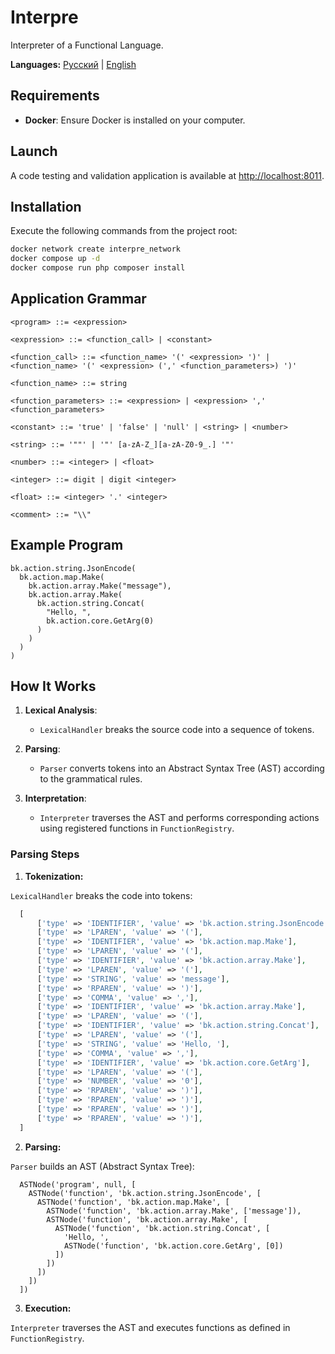 # Interpre

Interpreter of a Functional Language.

**Languages:** [Русский](README.ru.md) | [English](README.md)

## Requirements

- **Docker**: Ensure Docker is installed on your computer.

## Launch

A code testing and validation application is available at [http://localhost:8011](http://localhost:8011).

## Installation

Execute the following commands from the project root:

```sh
docker network create interpre_network
docker compose up -d
docker compose run php composer install
```

## Application Grammar

```
<program> ::= <expression>

<expression> ::= <function_call> | <constant>

<function_call> ::= <function_name> '(' <expression> ')' | <function_name> '(' <expression> (',' <function_parameters>) ')'

<function_name> ::= string

<function_parameters> ::= <expression> | <expression> ',' <function_parameters>

<constant> ::= 'true' | 'false' | 'null' | <string> | <number>

<string> ::= '""' | '"' [a-zA-Z_][a-zA-Z0-9_.] '"'

<number> ::= <integer> | <float>

<integer> ::= digit | digit <integer>

<float> ::= <integer> '.' <integer>

<comment> ::= "\\"
```

## Example Program

```
bk.action.string.JsonEncode(
  bk.action.map.Make(
    bk.action.array.Make("message"),
    bk.action.array.Make(
      bk.action.string.Concat(
        "Hello, ",
        bk.action.core.GetArg(0)
      )
    )
  )
)
```

## How It Works

1. **Lexical Analysis**:
   - `LexicalHandler` breaks the source code into a sequence of tokens.
   
2. **Parsing**:
   - `Parser` converts tokens into an Abstract Syntax Tree (AST) according to the grammatical rules.
   
3. **Interpretation**:
   - `Interpreter` traverses the AST and performs corresponding actions using registered functions in `FunctionRegistry`.

### Parsing Steps

1. **Tokenization:**

  `LexicalHandler` breaks the code into tokens:

```php
  [  
      ['type' => 'IDENTIFIER', 'value' => 'bk.action.string.JsonEncode'],
      ['type' => 'LPAREN', 'value' => '('],
      ['type' => 'IDENTIFIER', 'value' => 'bk.action.map.Make'],
      ['type' => 'LPAREN', 'value' => '('],
      ['type' => 'IDENTIFIER', 'value' => 'bk.action.array.Make'],
      ['type' => 'LPAREN', 'value' => '('],
      ['type' => 'STRING', 'value' => 'message'],
      ['type' => 'RPAREN', 'value' => ')'],
      ['type' => 'COMMA', 'value' => ','],
      ['type' => 'IDENTIFIER', 'value' => 'bk.action.array.Make'],
      ['type' => 'LPAREN', 'value' => '('],
      ['type' => 'IDENTIFIER', 'value' => 'bk.action.string.Concat'],
      ['type' => 'LPAREN', 'value' => '('],
      ['type' => 'STRING', 'value' => 'Hello, '],
      ['type' => 'COMMA', 'value' => ','],
      ['type' => 'IDENTIFIER', 'value' => 'bk.action.core.GetArg'],
      ['type' => 'LPAREN', 'value' => '('],
      ['type' => 'NUMBER', 'value' => '0'],
      ['type' => 'RPAREN', 'value' => ')'],
      ['type' => 'RPAREN', 'value' => ')'],
      ['type' => 'RPAREN', 'value' => ')'],
      ['type' => 'RPAREN', 'value' => ')'],
  ]
```
    
2. **Parsing:**

  `Parser` builds an AST (Abstract Syntax Tree):

```
  ASTNode('program', null, [
    ASTNode('function', 'bk.action.string.JsonEncode', [
      ASTNode('function', 'bk.action.map.Make', [
        ASTNode('function', 'bk.action.array.Make', ['message']),
        ASTNode('function', 'bk.action.array.Make', [
          ASTNode('function', 'bk.action.string.Concat', [
            'Hello, ',
            ASTNode('function', 'bk.action.core.GetArg', [0])
          ])
        ])
      ])
    ])
  ])
```
    
3. **Execution:**

  `Interpreter` traverses the AST and executes functions as defined in `FunctionRegistry`.
